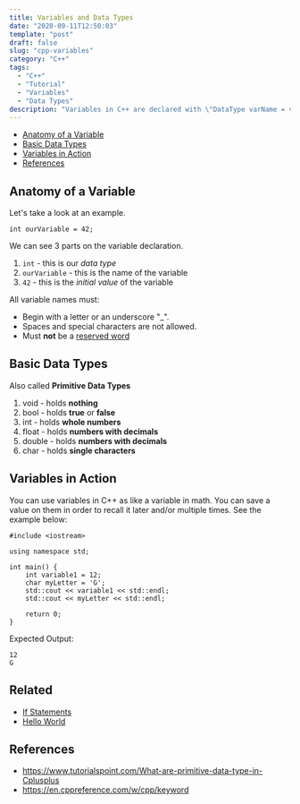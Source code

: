 ```yaml
---
title: Variables and Data Types
date: "2020-09-11T12:50:03"
template: "post"
draft: false 
slug: "cpp-variables"
category: "C++"
tags:
  - "C++"
  - "Tutorial"
  - "Variables"
  - "Data Types"
description: "Variables in C++ are declared with \"DataType varName = value;\". The name of the variable can be anyting you want while putting the value during declaration is optional."
---
```


- [Anatomy of a Variable](#anatomy-of-a-variable)
- [Basic Data Types](#basic-data-types)
- [Variables in Action](#variables-in-action)
- [References](#references)

## Anatomy of a Variable

Let's take a look at an example.

    int ourVariable = 42;

We can see 3 parts on the variable declaration.
1. `int` - this is our *data type*
2. `ourVariable` - this is the name of the variable
3. `42` - this is the *initial value* of the variable

All variable names must:
- Begin with a letter or an underscore "_".
- Spaces and special characters are not allowed.
- Must **not** be a [reserved word](https://en.cppreference.com/w/cpp/keyword)

## Basic Data Types

Also called **Primitive Data Types**
1. void - holds **nothing**
2. bool - holds **true** or **false**
2. int - holds **whole numbers**
3. float - holds **numbers with decimals**
4. double - holds **numbers with decimals**
5. char - holds **single characters**

## Variables in Action

You can use variables in C++ as like a variable in math. You can save a value on them in order to recall it later and/or multiple times. See the example below:

    #include <iostream>

    using namespace std;

    int main() {
        int variable1 = 12;
        char myLetter = 'G';
        std::cout << variable1 << std::endl;
        std::cout << myLetter << std::endl;

        return 0;
    }

Expected Output:

    12
    G

## Related
- [If Statements](/cpp-if-statements)
- [Hello World](/cpp-hello-world)

## References
- https://www.tutorialspoint.com/What-are-primitive-data-type-in-Cplusplus
- https://en.cppreference.com/w/cpp/keyword
